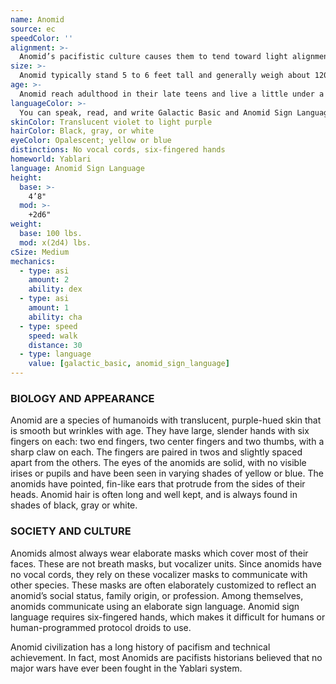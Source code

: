 ```yaml
---
name: Anomid
source: ec
speedColor: ''
alignment: >-
  Anomid’s pacifistic culture causes them to tend toward light alignments, though there are exceptions.
size: >-
  Anomid typically stand 5 to 6 feet tall and generally weigh about 120 lbs. Regardless of your position in that range, your size is Medium.
age: >-
  Anomid reach adulthood in their late teens and live a little under a century.
languageColor: >-
  You can speak, read, and write Galactic Basic and Anomid Sign Language. 
skinColor: Translucent violet to light purple
hairColor: Black, gray, or white
eyeColor: Opalescent; yellow or blue
distinctions: No vocal cords, six-fingered hands
homeworld: Yablari
language: Anomid Sign Language
height:
  base: >-
    4’8"
  mod: >-
    +2d6"
weight:
  base: 100 lbs.
  mod: x(2d4) lbs.
cSize: Medium
mechanics:
  - type: asi
    amount: 2
    ability: dex
  - type: asi
    amount: 1
    ability: cha
  - type: speed
    speed: walk
    distance: 30
  - type: language
    value: [galactic_basic, anomid_sign_language]
---
```

### BIOLOGY AND APPEARANCE
Anomid are a species of humanoids with translucent, purple-hued skin that is smooth but wrinkles with age. They have large, slender hands with six fingers on each: two end fingers, two center fingers and two thumbs, with a sharp claw on each. The fingers are paired in twos and slightly spaced apart from the others. The eyes of the anomids are solid, with no visible irises or pupils and have been seen in varying shades of yellow or blue. The anomids have pointed, fin-like ears that protrude from the sides of their heads. Anomid hair is often long and well kept, and is always found in shades of black, gray or white.

### SOCIETY AND CULTURE
Anomids almost always wear elaborate masks which cover most of their faces. These are not breath masks, but vocalizer units. Since anomids have no vocal cords, they rely on these vocalizer masks to communicate with other species. These masks are often elaborately customized to reflect an anomid’s social status, family origin, or profession. Among themselves, anomids communicate using an elaborate sign language. Anomid sign language requires six-fingered hands, which makes it difficult for humans or human-programmed protocol droids to use.

Anomid civilization has a long history of pacifism and technical achievement. In fact, most Anomids are pacifists historians believed that no major wars have ever been fought in the Yablari system.
    
